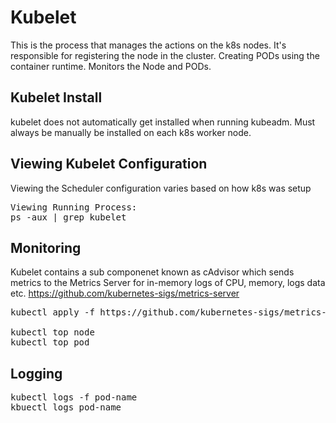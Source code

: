 # Kubelet
This is the process that manages the actions on the k8s nodes.  It's responsible for registering the node in the cluster.  Creating PODs using the container runtime. Monitors the Node and PODs.

## Kubelet Install
kubelet does not automatically get installed when running kubeadm. Must always be manually be installed on each k8s worker node.

## Viewing Kubelet Configuration
Viewing the Scheduler configuration varies based on how k8s was setup
<pre>
Viewing Running Process:
ps -aux | grep kubelet
</pre>

## Monitoring
Kubelet contains a sub componenet known as cAdvisor which sends metrics to the Metrics Server for in-memory logs of CPU, memory, logs data etc.  https://github.com/kubernetes-sigs/metrics-server

<pre>
kubectl apply -f https://github.com/kubernetes-sigs/metrics-server/releases/latest/download/components.yaml

kubectl top node
kubectl top pod
</pre>

## Logging
<pre>
kubectl logs -f pod-name
kbuectl logs pod-name
</pre>